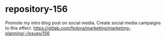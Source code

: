 # repository-156
Promote my intro blog post on social media. Create social media campaigns to this effect. 
https://gitlab.com/fedora/marketing/marketing-planning/-/issues/156
